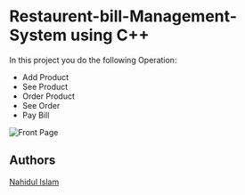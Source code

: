 
# Restaurent-bill-Management-System using C++

In this project you do the following Operation:

* Add Product
* See Product
* Order Product
* See Order
* Pay Bill

![Front Page](https://www.loom.com/share/5422c0e030c1493b9c259192e49b60d9?sid=3a237414-b2ec-40f0-bbb3-782027ee1348)






## Authors
[Nahidul Islam](https://github.com/Nahid-IIT)

